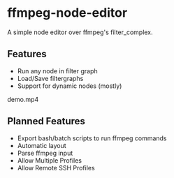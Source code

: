 # ffmpeg-node-editor
A simple node editor over ffmpeg's filter_complex.

## Features
* Run any node in filter graph
* Load/Save filtergraphs
* Support for dynamic nodes (mostly)

demo.mp4

## Planned Features
* Export bash/batch scripts to run ffmpeg commands
* Automatic layout
* Parse ffmpeg input
* Allow Multiple Profiles
* Allow Remote SSH Profiles
